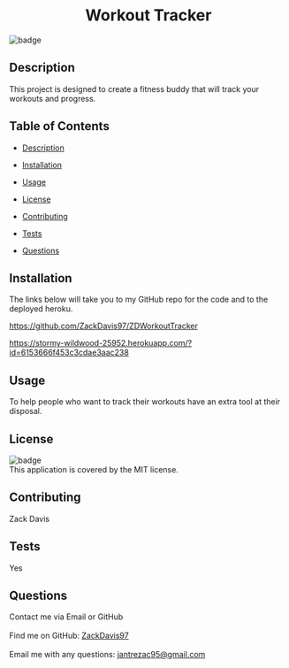 
<h1 align="center">Workout Tracker</h1>

![badge](https://img.shields.io/badge/license-MIT-brightgreen)<br />
## Description
This project is designed to create a fitness buddy that will track your workouts and progress.
## Table of Contents
- [Description](#description)

- [Installation](#installation)

- [Usage](#usage)

- [License](#license)

- [Contributing](#contributing)

- [Tests](#tests)

- [Questions](#questions)

## Installation
The links below will take you to my GitHub repo for the code and to the deployed heroku.

https://github.com/ZackDavis97/ZDWorkoutTracker

https://stormy-wildwood-25952.herokuapp.com/?id=6153666f453c3cdae3aac238

## Usage
To help people who want to track their workouts have an extra tool at their disposal.

## License
![badge](https://img.shields.io/badge/license-MIT-brightgreen)
<br />
This application is covered by the MIT license. 

## Contributing
Zack Davis

## Tests
Yes

## Questions
Contact me via Email or GitHub<br />
<br />
Find me on GitHub: [ZackDavis97](https://github.com/ZackDavis97)<br />
<br />
Email me with any questions: jantrezac95@gmail.com<br />
  